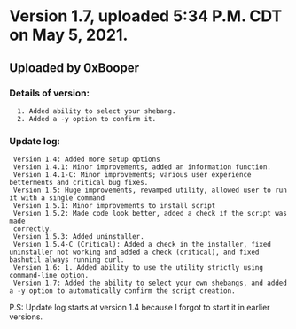 # Version 1.7, uploaded 5:34 P.M. CDT on May 5, 2021.
## Uploaded by 0xBooper

### Details of version:
```
  1. Added ability to select your shebang.
  2. Added a -y option to confirm it.
```
### Update log:
```
 Version 1.4: Added more setup options
 Version 1.4.1: Minor improvements, added an information function.
 Version 1.4.1-C: Minor improvements; various user experience betterments and critical bug fixes.
 Version 1.5: Huge improvements, revamped utility, allowed user to run it with a single command
 Version 1.5.1: Minor improvements to install script
 Version 1.5.2: Made code look better, added a check if the script was made
 correctly.
 Version 1.5.3: Added uninstaller.
 Version 1.5.4-C (Critical): Added a check in the installer, fixed uninstaller not working and added a check (critical), and fixed bashutil always running curl.
 Version 1.6: 1. Added ability to use the utility strictly using command-line option.
 Version 1.7: Added the ability to select your own shebangs, and added a -y option to automatically confirm the script creation.
```

P.S: Update log starts at version 1.4 because I forgot to start it in earlier versions.
